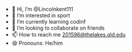 - 👋 Hi, I’m @Lincolnkent111
- 👀 I’m interested in sport
- 🌱 I’m currently learning codinf
- 💞️ I’m looking to collaborate on friends
- 📫 How to reach me 201596@thelakes.qld.edu
- 😄 Pronouns: He/him
<!---
Lincolnkent111/Lincolnkent111 is a ✨ special ✨ repository because its `README.md` (this file) appears on your GitHub profile.
You can click the Preview link to take a look at your changes.
--->
